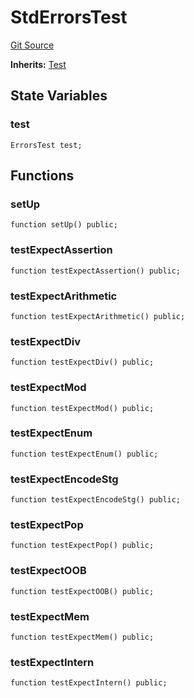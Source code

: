 # StdErrorsTest
[Git Source](https://github.com/erayack/zk-sync-deploy/blob/7f3ddf5f8a514cf5569d053d7217620dd36d01c7/contracts/lib/forge-std/test/StdError.t.sol)

**Inherits:**
[Test](/contracts/lib/forge-std/src/Test.sol/abstract.Test.md)


## State Variables
### test

```solidity
ErrorsTest test;
```


## Functions
### setUp


```solidity
function setUp() public;
```

### testExpectAssertion


```solidity
function testExpectAssertion() public;
```

### testExpectArithmetic


```solidity
function testExpectArithmetic() public;
```

### testExpectDiv


```solidity
function testExpectDiv() public;
```

### testExpectMod


```solidity
function testExpectMod() public;
```

### testExpectEnum


```solidity
function testExpectEnum() public;
```

### testExpectEncodeStg


```solidity
function testExpectEncodeStg() public;
```

### testExpectPop


```solidity
function testExpectPop() public;
```

### testExpectOOB


```solidity
function testExpectOOB() public;
```

### testExpectMem


```solidity
function testExpectMem() public;
```

### testExpectIntern


```solidity
function testExpectIntern() public;
```

